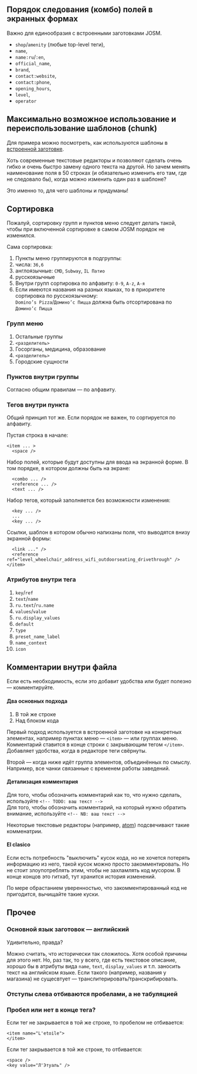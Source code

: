 ## Порядок следования (комбо) полей в экранных формах
Важно для единообразия с встроенными заготовками JOSM.
- `shop`/`amenity` (любые top-level теги),
- `name`,
- `name:ru`/`:en`,
- `official_name`,
- `brand`,
- `contact:website`,
- `contact:phone`,
- `opening_hours`,
- `level`,
- `operator`

## Максимально возможное использование и переиспользование шаблонов (chunk)
Для примера можно посмотреть, как используются шаблоны в [встроенной заготовке](https://josm.openstreetmap.de/browser/trunk/data/defaultpresets.xml).

Хоть современные текстовые редакторы и позволяют сделать очень гибко и очень быстро замену одного текста на другой. Но зачем менять наименование поля в 50 строках (и обязательно изменить его там, где не следовало бы), когда можно изменить один раз в шаблоне?

Это именно то, для чего шаблоны и придуманы!

## Сортировка
Пожалуй, сортировку групп и пунктов меню следует делать такой, чтобы при включенной сортировке в самом JOSM порядок не изменился.

Сама сортировка:

1. Пункты меню группируются в подгруппы:
  1. числа: `36,6`
  1. англоязычные: `CMD`, `Subway`, `IL Патио`
  1. русскоязычные
1. Внутри групп сортировка по алфавиту: `0-9`, `A-z`, `А-я`
1. Если имеются названия на разных языках, то в приоритете сортировка по русскоязычному:  
`Domino’s Pizza`/`Домино’c Пицца` должна быть отсортирована по `Домино’c Пицца`

### Групп меню
1. Остальные группы
1. `<разделитель>`
1. Госорганы, медицина, образование
1. `<разделитель>`
1. Городские сущности

### Пунктов внутри группы
Согласно общим правилам — по алфавиту.

### Тегов внутри пункта
Общий принцип тот же. Если порядок не важен, то сортируется по алфавиту.

Пустая строка в начале:
```
<item ... >
  <space />
```
Набор полей, которые будут доступны для ввода на экранной форме. В том порядке, в котором должны быть на экране:
```
  <combo ... />
  <reference ... />
  <text ... />
```
Набор тегов, который заполняется без возможности изменения:
```
  <key ... />
  ...
  <key ... />
```
Ссылки, шаблон в котором обычно напиханы поля, что выводятся внизу экранной формы:
```
  <link ..." />
  <reference ref="level_wheelchair_address_wifi_outdoorseating_drivethrough" />
</item>
```
### Атрибутов внутри тега
1. `key`/`ref`
1. `text`/`name`
1. `ru.text`/`ru.name`
1. `values`/`value`
1. `ru.display_values`
1. `default`
1. `type`
1. `preset_name_label`
1. `name_context`
1. `icon`

## Комментарии внутри файла
Если есть необходимость, если это добавит удобства или будет полезно — комментируйте.

#### Два основных подхода
1. В той же строке
1. Над блоком кода

Первый подход используется в встроенной заготовке на конкретных элементах, например пунктах меню — `<item>` — или группах меню. Комментарий ставится в конце строки с закрывающим тегом `</item>`. Добавляет удобства, когда в редакторе теги свёрнуты.

Второй — когда ниже идёт группа элементов, объединённых по смыслу. Например, все чанки связанные с временем работы заведений.

#### Детализация комментария
Для того, чтобы обозначить комментарий как то, что нужно сделать, используйте `<!-- TODO: ваш текст -->`  
Для того, чтобы обозначить комментарий, на который нужно обратить внимание, используйте `<!-- NB: ваш текст -->`

Некоторые текстовые редакторы (например, [atom](https://atom.io)) подсвечивают такие комменатрии.

#### El clasico
Если есть потребность "выключить" кусок кода, но не хочется потерять информацию из него, такой кусок можно просто закомментировать. Но не стоит злоупотреблять этим, чтобы не захламлять код мусором. В конце концов это гитхаб, тут хранится история изменений.

По мере обрастанием уверенностью, что закомментированный код не пригодится, вычищайте такие куски.

## Прочее

### Основной язык заготовок — английский
Удивительно, правда?

Можно считать, что исторически так сложилось. Хотя особой причины для этого нет. Но, раз так, то у всего, где есть текстовое описание, хорошо бы в атрибуты вида `name`, `text`, `display_values` и т.п. заносить текст на английском языке. Если такого (например, названия у магазина) не сущесвтует — транслитерировать/транскрибировать.

### Отступы слева отбиваются пробелами, а не табуляцией

### Пробел или нет в конце тега?
Если тег не закрывается в той же строке, то пробелом не отбивается:
```
<item name="L'etoile">
</item>
```
Если тег закрывается в той же строке, то отбивается:
```
<space />
<key value="Л'Этуаль" />
```
